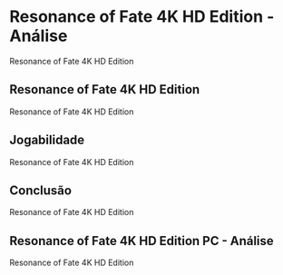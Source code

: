 ---
---

# Resonance of Fate 4K HD Edition - Análise

Resonance of Fate 4K HD Edition

## Resonance of Fate 4K HD Edition

Resonance of Fate 4K HD Edition

## Jogabilidade

Resonance of Fate 4K HD Edition

## Conclusão

Resonance of Fate 4K HD Edition

## Resonance of Fate 4K HD Edition PC - Análise

Resonance of Fate 4K HD Edition
